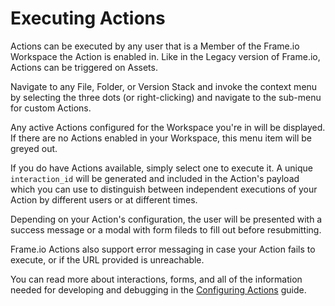 # Executing Actions

Actions can be executed by any user that is a Member of the Frame.io Workspace the Action is enabled in. Like in the Legacy version of Frame.io, Actions can be triggered on Assets.

Navigate to any File, Folder, or Version Stack and invoke the context menu by selecting the three dots (or right-clicking) and navigate to the sub-menu for custom Actions.

Any active Actions configured for the Workspace you're in will be displayed. If there are no Actions enabled in your Workspace, this menu item will be greyed out.

If you do have Actions available, simply select one to execute it. A unique `interaction_id` will be generated and included in the Action's payload which you can use to distinguish between independent executions of your Action by different users or at different times.

Depending on your Action's configuration, the user will be presented with a success message or a modal with form fileds to fill out before resubmitting.

Frame.io Actions also support error messaging in case your Action fails to execute, or if the URL provided is unreachable.

You can read more about interactions, forms, and all of the information needed for developing and debugging in the [Configuring Actions](../Configuring%20Actions/) guide.
